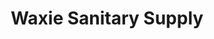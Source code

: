 ---
title: "Waxie Sanitary Supply"
url: /west-valley-city/waxie-sanitary-supply/
shop: Allgemein
---